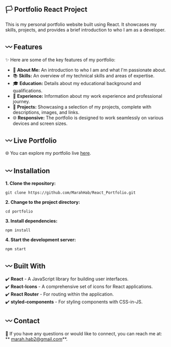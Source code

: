 ## 🏳️ Portfolio React Project

This is my personal portfolio website built using React. It showcases my skills, projects, and provides a brief introduction to who I am as a developer.

##  〰️ Features

✨ Here are some of the key features of my portfolio:

- 💼 **About Me:** An introduction to who I am and what I'm passionate about.
- 📚 **Skills:** An overview of my technical skills and areas of expertise.
- 🎓 **Education:** Details about my educational background and qualifications.
- 🏢 **Experience:** Information about my work experience and professional journey.
- 🚀 **Projects:** Showcasing a selection of my projects, complete with descriptions, images, and links.
- 🌐 **Responsive:** The portfolio is designed to work seamlessly on various devices and screen sizes.

## 〰️ Live Portfolio

🌐 You can explore my portfolio live [here](https://your-portfolio-link).

## 〰️ Installation

**1. Clone the repository:**

```
git clone https://github.com/MarahHab/React_Portfolio.git
```

**2. Change to the project directory:**
```
cd portfolio
```
**3. Install dependencies:**
```
npm install
```
**4. Start the development server:**
```
npm start
```

## 〰️ Built With
✔️ **React** - A JavaScript library for building user interfaces.\
✔️ **React-Icons** - A comprehensive set of icons for React applications. \
✔️ **React Router** - For routing within the application. \
✔️ **styled-components** - For styling components with CSS-in-JS.

## 〰️ Contact
📧 If you have any questions or would like to connect, you can reach me at: ** marah.hab2@gmail.com**.
